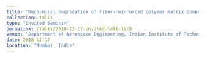 ```yaml
---
title: "Mechanical degradation of fiber-reinforced polymer matrix composites"
collection: talks
type: "Invited Seminar"
permalink: /talks/2018-12-17-invited-talk-iitb
venue: "Department of Aerospace Engineering, Indian Institute of Technology Bombay"
date: 2018-12-17
location: "Mumbai, India"
---
```

